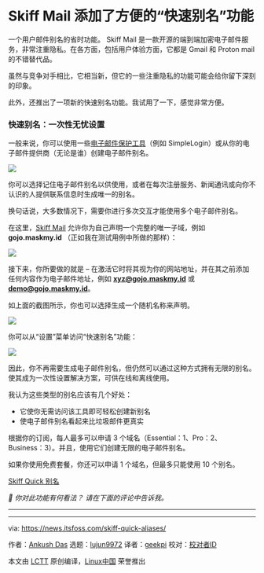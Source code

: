 [#]: subject: "Skiff Mail Adds a Convenient 'Quick Aliases' Feature"
[#]: via: "https://news.itsfoss.com/skiff-quick-aliases/"
[#]: author: "Ankush Das https://news.itsfoss.com/author/ankush/"
[#]: collector: "lujun9972/lctt-scripts-1693450080"
[#]: translator: "geekpi"
[#]: reviewer: " "
[#]: publisher: " "
[#]: url: " "

Skiff Mail 添加了方便的“快速别名”功能
======
一个用户邮件别名的省时功能。
Skiff Mail 是一款开源的端到端加密电子邮件服务，非常注重隐私。在各方面，包括用户体验方面，它都是 Gmail 和 Proton mail 的不错替代品。

虽然与竞争对手相比，它相当新，但它的一些注重隐私的功能可能会给你留下深刻的印象。

此外，还推出了一项新的快速别名功能。我试用了一下，感觉非常方便。

### 快速别名：一次性无忧设置

一般来说，你可以使用一些[电子邮件保护工具][1]（例如 SimpleLogin）或从你的电子邮件提供商（无论是谁）创建电子邮件别名。

![][2]

你可以选择记住电子邮件别名以供使用，或者在每次注册服务、新闻通讯或向你不认识的人提供联系信息时生成唯一的别名。

换句话说，大多数情况下，需要你进行多次交互才能使用多个电子邮件别名。

在这里，[Skiff Mail][3] 允许你为自己声明一个完整的唯一子域，例如 **gojo.maskmy.id** （正如我在测试用例中所做的那样）：

![][4]

接下来，你所要做的就是 – 在激活它时将其视为你的网站地址，并在其之前添加任何内容作为电子邮件地址，例如 **[xyz@gojo.maskmy.id][5]** 或 **[demo@gojo.maskmy.id][5]**。

如上面的截图所示，你也可以选择生成一个随机名称来声明。

![][6]

你可以从“设置”菜单访问“快速别名”功能：

![][7]

因此，你不再需要生成电子邮件别名，但仍然可以通过这种方式拥有无限的别名。使其成为一次性设置解决方案，可供在线和离线使用。

我认为这些类型的别名应该有几个好处：

   * 它使你无需访问该工具即可轻松创建新别名
   * 使电子邮件别名看起来比垃圾邮件更真实


根据你的订阅，每人最多可以申请 3 个域名（Essential：1、Pro：2、Business：3）。并且，使用它们创建无限的电子邮件别名。

如果你使用免费套餐，你还可以申请 1 个域名，但最多只能使用 10 个别名。

[Skiff Quick 别名][9]

_💬 你对此功能有何看法？ 请在下面的评论中告诉我。_

* * *

--------------------------------------------------------------------------------

via: https://news.itsfoss.com/skiff-quick-aliases/

作者：[Ankush Das][a]
选题：[lujun9972][b]
译者：[geekpi](https://github.com/geekpi)
校对：[校对者ID](https://github.com/校对者ID)

本文由 [LCTT](https://github.com/LCTT/TranslateProject) 原创编译，[Linux中国](https://linux.cn/) 荣誉推出

[a]: https://news.itsfoss.com/author/ankush/
[b]: https://github.com/lujun9972
[1]: https://itsfoss.com/protect-email-address/
[2]: https://news.itsfoss.com/content/images/2023/10/email-alias-skiff.jpg
[3]: https://skiff.com/mail
[4]: https://news.itsfoss.com/content/images/2023/10/email-alias-skiff-set.jpg
[5]: https://news.itsfoss.com/cdn-cgi/l/email-protection
[6]: https://news.itsfoss.com/content/images/2023/04/Follow-us-on-Google-News.png
[7]: https://news.itsfoss.com/content/images/2023/10/skiff-email-alias-option.png
[9]: https://skiff.com/quick-alias
